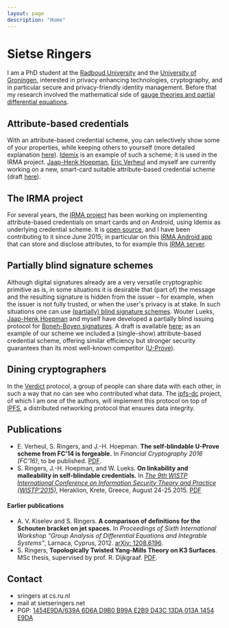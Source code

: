 ```yaml
---
layout: page
description: "Home"
---
```

# Sietse Ringers

I am a PhD student at the [Radboud University](http://www.ru.nl/ds/) and the [University of Groningen](http://www.math.rug.nl/jbi/), interested in privacy enhancing technologies, cryptography, and in particular secure and privacy-friendly identity management. Before that my research involved the mathematical side of [gauge theories and partial differential equations](files/mscthesis.pdf).

## Attribute-based credentials
With an attribute-based credential scheme, you can selectively show some of your properties, while keeping others to yourself (more detailed explanation [here](https://www.irmacard.org/irma/)). [Idemix](http://www.zurich.ibm.com/idemix/) is an example of such a scheme; it is used in the IRMA project. [Jaap-Henk Hoepman](http://www.cs.ru.nl/~jhh/), [Eric Verheul](http://www.cs.ru.nl/E.Verheul/) and myself are currently working on a new, smart-card suitable attribute-based credential scheme (draft [here](files/abc.pdf)).

## The IRMA project
For several years, the [IRMA project](https://www.irmacard.org) has been working on implementing attribute-based credentials on smart cards and on Android, using Idemix as underlying credential scheme. It is [open source](https://github.com/credentials/), and I have been contributing to it since June 2015; in particular on this [IRMA Android app](https://github.com/credentials/irma_android_cardemu) that can store and disclose attributes, to for example this [IRMA server](https://github.com/credentials/irma_api_server).

## Partially blind signature schemes
Although digital signatures already are a very versatile cryptographic primitive as is, in some situations it is desirable that (part of) the message and the resulting signature is hidden from the issuer – for example, when the issuer is not fully trusted, or when the user's privacy is at stake. In such situations one can use [(partially) blind signature schemes](https://en.wikipedia.org/wiki/Blind_signature). Wouter Lueks, [Jaap-Henk Hoepman](http://www.cs.ru.nl/~jhh/) and myself have developed a partially blind issuing protocol for [Boneh-Boyen signatures](http://link.springer.com/chapter/10.1007%2F978-3-540-24676-3_4). A draft is available [here](files/bbb.pdf); as an example of our scheme we included a (single-show) attribute-based credential scheme, offering similar efficiency but stronger security guarantees than its most well-known competitor ([U-Prove](http://research.microsoft.com/en-us/projects/u-prove/)).

## Dining cryptographers
In the [Verdict](http://dedis.cs.yale.edu/dissent/papers/verdict-abs) protocol, a group of people can share data with each other, in such a way that no can see who contributed what data. The [ipfs-dc](https://github.com/confiks/ipfs-dc) project, of which I am one of the authors, will implement this protocol on top of [IPFS](https://ipfs.io/), a distributed networking protocol that ensures data integrity.

## Publications
* E. Verheul, S. Ringers, and J.-H. Hoepman. **The self-blindable U-Prove scheme from FC'14 is forgeable.** In _Financial Cryptography 2016 (FC'16)_, to be published. [PDF](https://eprint.iacr.org/2015/725.pdf).
* S. Ringers, J.-H. Hoepman, and W. Lueks. **On linkability and malleability in self-blindable credentials.** In [_The 9th WISTP International Conference on Information Security Theory and Practice (WISTP'2015)_](http://link.springer.com/chapter/10.1007/978-3-319-24018-3_13), Heraklion, Krete, Greece, August 24-25 2015. [PDF](files/sbc-linkable.pdf)

#### Earlier publications
* A. V. Kiselev and S. Ringers. **A comparison of definitions for the Schouten bracket on jet spaces.** In _Proceedings of Sixth International Workshop “Group Analysis of Differential Equations and Integrable Systems”_, Larnaca, Cyprus, 2012. [arXiv: 1208.6196](http://arxiv.org/abs/1208.6196).
* S. Ringers, **Topologically Twisted Yang-Mills Theory on K3 Surfaces**. MSc thesis, supervised by prof. R. Dijkgraaf. [PDF](files/mscthesis.pdf).

## Contact

 * sringers at cs.ru.nl
 * mail at sietseringers.net
 * PGP: [1454E9DA/639A 6D6A D9B0 B99A E2B9  D43C 13DA 013A 1454 E9DA](https://pgp.mit.edu/pks/lookup?op=get&search=0x13DA013A1454E9DA)
